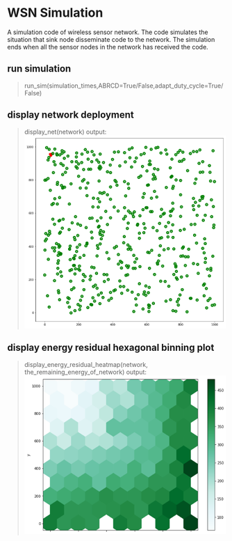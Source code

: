 # WSN Simulation
A simulation code of wireless sensor network. The code simulates the situation that sink node disseminate code to the network. The simulation ends when all the sensor nodes in the network has received the code.
## run simulation
> run_sim(simulation_times,ABRCD=True/False,adapt_duty_cycle=True/False)

## display network deployment
> display_net(network)
output:
<img src="./img/net_500.png"></img>
## display energy residual hexagonal binning plot
> display_energy_residual_heatmap(network, the_remaining_energy_of_network)
output:
<img src="./img/adaptive_radius.png"></img>

